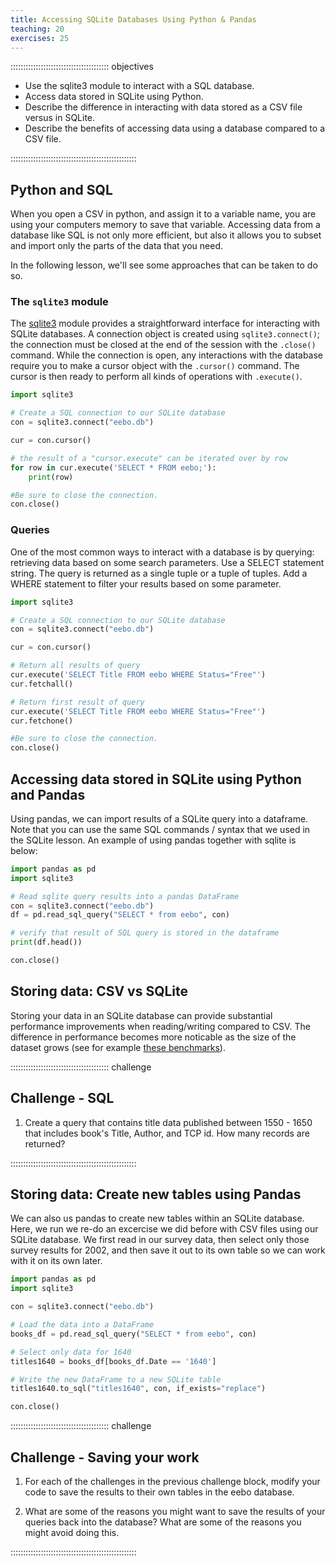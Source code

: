 ```yaml
---
title: Accessing SQLite Databases Using Python & Pandas
teaching: 20
exercises: 25
---
```


::::::::::::::::::::::::::::::::::::::: objectives

- Use the sqlite3 module to interact with a SQL database.
- Access data stored in SQLite using Python.
- Describe the difference in interacting with data stored as a CSV file versus in SQLite.
- Describe the benefits of accessing data using a database compared to a CSV file.

::::::::::::::::::::::::::::::::::::::::::::::::::

## Python and SQL

When you open a CSV in python, and assign it to a variable name, you are using
your computers memory to save that variable. Accessing data from a database like
SQL is not only more efficient, but also it allows you to subset and import only
the parts of the data that you need.

In the following lesson, we'll see some approaches that can be taken to do so.

### The `sqlite3` module

The [sqlite3] module provides a straightforward interface for interacting with
SQLite databases. A connection object is created using `sqlite3.connect()`; the
connection must be closed at the end of the session with the `.close()` command.
While the connection is open, any interactions with the database require you to
make a cursor object with the `.cursor()` command. The cursor is then ready to
perform all kinds of operations with `.execute()`.

```python
import sqlite3

# Create a SQL connection to our SQLite database
con = sqlite3.connect("eebo.db")

cur = con.cursor()

# the result of a "cursor.execute" can be iterated over by row
for row in cur.execute('SELECT * FROM eebo;'):
    print(row)

#Be sure to close the connection.
con.close()
```

### Queries

One of the most common ways to interact with a database is by querying:
retrieving data based on some search parameters. Use a SELECT statement string.
The query is returned as a single tuple or a tuple of tuples. Add a WHERE
statement to filter your results based on some parameter.

```python
import sqlite3

# Create a SQL connection to our SQLite database
con = sqlite3.connect("eebo.db")

cur = con.cursor()

# Return all results of query
cur.execute('SELECT Title FROM eebo WHERE Status="Free"')
cur.fetchall()

# Return first result of query
cur.execute('SELECT Title FROM eebo WHERE Status="Free"')
cur.fetchone()

#Be sure to close the connection.
con.close()
```

## Accessing data stored in SQLite using Python and Pandas

Using pandas, we can import results of a SQLite query into a dataframe. Note
that you can use the same SQL commands / syntax that we used in the SQLite
lesson. An example of using pandas together with sqlite is below:

```python
import pandas as pd
import sqlite3

# Read sqlite query results into a pandas DataFrame
con = sqlite3.connect("eebo.db")
df = pd.read_sql_query("SELECT * from eebo", con)

# verify that result of SQL query is stored in the dataframe
print(df.head())

con.close()
```

## Storing data: CSV vs SQLite

Storing your data in an SQLite database can provide substantial performance
improvements when reading/writing compared to CSV. The difference in performance
becomes more noticable as the size of the dataset grows (see for example [these
benchmarks][these benchmarks]).

:::::::::::::::::::::::::::::::::::::::  challenge

## Challenge - SQL

1. Create a query that contains title data published between 1550 - 1650 that
  includes book's Title, Author, and TCP id. How many records are returned?

::::::::::::::::::::::::::::::::::::::::::::::::::

## Storing data: Create new tables using Pandas

We can also us pandas to create new tables within an SQLite database. Here, we run we re-do an excercise we did before with CSV files using our SQLite database. We first read in our survey data, then select only those survey results for 2002, and then save it out to its own table so we can work with it on its own later.

```python
import pandas as pd
import sqlite3

con = sqlite3.connect("eebo.db")

# Load the data into a DataFrame
books_df = pd.read_sql_query("SELECT * from eebo", con)

# Select only data for 1640
titles1640 = books_df[books_df.Date == '1640']

# Write the new DataFrame to a new SQLite table
titles1640.to_sql("titles1640", con, if_exists="replace")

con.close()
```

:::::::::::::::::::::::::::::::::::::::  challenge

## Challenge - Saving your work

1. For each of the challenges in the previous challenge block, modify your code to save the
  results to their own tables in the eebo database.

2. What are some of the reasons you might want to save the results of your queries back into the
  database? What are some of the reasons you might avoid doing this.
  

::::::::::::::::::::::::::::::::::::::::::::::::::

[sqlite3]: https://docs.python.org/3/library/sqlite3.html
[these benchmarks]: https://sebastianraschka.com/Articles/2013_sqlite_database.html#results-and-conclusions




